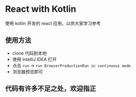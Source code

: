 # React with Kotlin

使用 kotlin 开发的 react 应用，以供大家学习参考

## 使用方法
- clone 代码到本地
- 使用 IntelliJ IDEA 打开
- 点击 `run` -> `run BrowserProductionRun in continuous mode`
- 浏览器预览即可

## 代码有许多不足之处，欢迎指正
